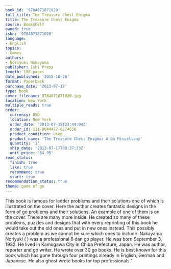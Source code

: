 ```yaml
---
book_id: '9784871871020'
full_title: The Treasure Chest Enigma
title: The Treasure Chest Enigma
source: Bookshelf
owned: true
isbn: '9784871871020'
language:
- English
topics:
- Games
authors:
- Noriyuki Nakayama
publisher: Ishi Press
length: 198 pages
date_published: '2015-10-28'
format: Paperback
purchase_date: '2013-07-17'
type: book
cover_filename: 9784871871020.jpg
location: New York
multiple_reads: true
order:
  currency: USD
  location: New York
  order_date: '2013-07-15T23:44:04Z'
  order_id: 111-8044477-0274656
  product_condition: Used
  product_name: 'The Treasure Chest Enigma: A Go Miscellany'
  quantity: '1'
  ship_date: '2013-07-17T00:37:33Z'
  unit_price: '64.95'
read_status:
  finish: true
  like: true
  recommend: true
  start: true
recommendation_status: true
theme: game of go
---
```

This book is famous for ladder problems and their solutions one of which is illustrated on the cover. Here the author creates fantastic designs in the form of go problems and their solutions. An example of one of them is on the cover. There are many more inside. He created so many of these problems, puzzles and designs that with every reprinting of this book he would take out the old ones and put in new ones instead. This possibly creates a problem as we cannot be sure which ones to include. Nakayama Noriyuki ( ) was a professional 6 dan go player. He was born September 3, 1932. He lived in Kamogawa City in Chiba Prefecture, Japan. He was author, reporter and go writer. He wrote over 30 go books. He is best known for this book which has gone through four printings already in English, German and Japanese. He also ghost wrote books for top professionals."

